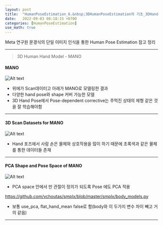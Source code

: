 ```yaml
---
layout: post
title:  "HumanPoseEstimation_6.&nbsp;3DHumanPoseEstimation의 기초_3DHandModel_MANO"
date:   2022-09-03 08:18:15 +0700
categories: [HumanPoseEstimation]
use_math: true
---
```


Meta 연구원 문경식의 단일 이미지 인식을 통한 Human Pose Estimation 참고 정리

---

> 3D Human Hand Model - MANO

#### MANO

![Alt text](http://leesangwon0114.github.io/static/img/HumanPoseEstimation/6.1.png)

- 위에가 Scan데이터고 아래가 MANO로 모델링한 결과
- 다양한 hand pose와 shape 커버 가능한 모델
- 3D Hand Pose에서 Pose-dependent corrective는 주먹진 상태의 체형 같은 것을 잘 학습해야함

---

#### 3D Scan Datasets for MANO

![Alt text](http://leesangwon0114.github.io/static/img/HumanPoseEstimation/6.2.png)

- Hand 포즈에서 사람 손은 물체와 상호작용을 많이 하기 때문에 초록색과 같은 물체를 통한 데이터들 존재

---

#### PCA Shape and Pose Space of MANO

![Alt text](http://leesangwon0114.github.io/static/img/HumanPoseEstimation/6.3.png)

- PCA space 안에서 만 관절이 정의가 되도록 Pose 에도 PCA 적용


https://github.com/vchoutas/smplx/blob/master/smplx/body_models.py

- 보통 use_pca, flat_hand_mean false로 함(body와 이 두가지 변수 차이 빼고 거의 같음)

---